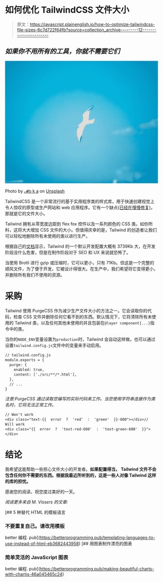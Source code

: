 # 如何优化 TailwindCSS 文件大小

> 原文：<https://javascript.plainenglish.io/how-to-optimize-tailwindcss-file-sizes-6c7d722f64fb?source=collection_archive---------12----------------------->

## *如果你不用所有的工具，你就不需要它们*

![](img/da3ec0b596ce44f3cbdcf2217568265e.png)

Photo by [𝓜o k a](https://unsplash.com/@bekoz?utm_source=unsplash&utm_medium=referral&utm_content=creditCopyText) on [Unsplash](https://unsplash.com/s/photos/bird-flying?utm_source=unsplash&utm_medium=referral&utm_content=creditCopyText)

TailwindCSS 是一个非常流行的基于实用程序类的样式库，用于快速创建视觉上令人惊叹的原型或生产网站和 web 应用程序。它有一个缺点[(已经在慢慢修复)](https://www.youtube.com/watch?v=3O_3X7InOw8)，那就是它的文件大小。

Tailwind 拥有从零宽度边距到 flex fox 控件以及一系列颜色的 CSS 类。如你所料，这将大大增加 CSS 文件的大小。但值得庆幸的是，Tailwind 的创造者让我们可以轻松地删除所有未使用的类以进行生产。

根据自己的[文档](https://tailwindcss.com/docs/optimizing-for-production)显示，Tailwind 的一个默认开发配置大概有 3739Kb 大，在开发阶段没什么危害，但是在制作阶段对于 SEO 和 UX 来说就恐怖了。

当使用 Brotli 进行 gzip 或压缩时，它可以更小，只有 71Kb。但这是一个完整的顺风文件，为了便于开发，它被设计得很大。在生产中，我们希望将它变得更小，并删除所有我们不使用的资源。

# 采购

Tailwind 使用 PurgeCSS 作为减少生产文件大小的方法之一。它会读取你的代码，检查 CSS 文件并删除任何它看不到的东西。默认情况下，它将清除所有未使用的 Tailwind 类，以及任何其他未使用的并且包装在`@layer component{...}`指令中的类。

当你的`NODE_ENV`变量设置为`production`时，Tailwind 会自动这样做。也可以通过设置`tailwind.config.js`文件中的变量来手动启用。

```
// tailwind.config.js
module.exports = {
  purge: {
    enabled: true,
    content: ['./src/**/*.html'],
  },
  // ...
}
```

*注意:PurgeCSS 通过读取您编写的实际代码来工作。当您使用字符串连接作为类名时，它将无法正常工作。*

```
// Won't work
<div class="text-{{  error  ?  'red'  :  'green'  }}-600"></div>// Will work
<div class="{{  error  ?  'text-red-600'  :  'text-green-600'  }}"></div>
```

# 结论

我希望这能帮助一些担心文件大小的开发者。**如果配置得当，** **Tailwind 文件不会包含任何你不需要的东西。根据我最近所听到的，这是一些人对像 Tailwind 这样的库的担忧。**

感谢您的阅读，祝您度过美好的一天。

*阅读更多来自 M. Vissers 的文章:*

[](https://betterprogramming.pub/templating-languages-to-use-instead-of-html-eb3682443958) [## 5 种替代 HTML 的模板语言

### 不要重复自己。请改用模板

better 编程. pub](https://betterprogramming.pub/templating-languages-to-use-instead-of-html-eb3682443958) [](https://betterprogramming.pub/making-beautiful-charts-with-chartjs-46a045465c24) [## 用图表制作漂亮的图表

### 简单灵活的 JavaScript 图表

better 编程. pub](https://betterprogramming.pub/making-beautiful-charts-with-chartjs-46a045465c24)